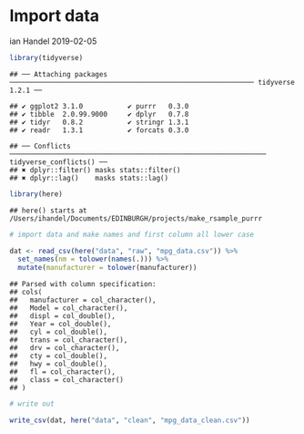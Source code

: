 Import data
================
ian Handel
2019-02-05

``` r
library(tidyverse)
```

    ## ── Attaching packages ──────────────────────────────────────────────────────────── tidyverse 1.2.1 ──

    ## ✔ ggplot2 3.1.0           ✔ purrr   0.3.0      
    ## ✔ tibble  2.0.99.9000     ✔ dplyr   0.7.8      
    ## ✔ tidyr   0.8.2           ✔ stringr 1.3.1      
    ## ✔ readr   1.3.1           ✔ forcats 0.3.0

    ## ── Conflicts ─────────────────────────────────────────────────────────────── tidyverse_conflicts() ──
    ## ✖ dplyr::filter() masks stats::filter()
    ## ✖ dplyr::lag()    masks stats::lag()

``` r
library(here)
```

    ## here() starts at /Users/ihandel/Documents/EDINBURGH/projects/make_rsample_purrr

``` r
# import data and make names and first column all lower case

dat <- read_csv(here("data", "raw", "mpg_data.csv")) %>% 
  set_names(nm = tolower(names(.))) %>% 
  mutate(manufacturer = tolower(manufacturer))
```

    ## Parsed with column specification:
    ## cols(
    ##   manufacturer = col_character(),
    ##   Model = col_character(),
    ##   displ = col_double(),
    ##   Year = col_double(),
    ##   cyl = col_double(),
    ##   trans = col_character(),
    ##   drv = col_character(),
    ##   cty = col_double(),
    ##   hwy = col_double(),
    ##   fl = col_character(),
    ##   class = col_character()
    ## )

``` r
# write out

write_csv(dat, here("data", "clean", "mpg_data_clean.csv"))
```
